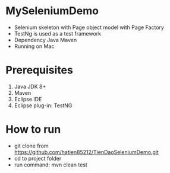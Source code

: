 # MySeleniumDemo
- Selenium skeleton with Page object model with Page Factory
- TestNg is used as a test framework
- Dependency Java Maven
- Running on Mac

# Prerequisites
1. Java JDK 8+
2. Maven
3. Eclipse IDE
4. Eclipse plug-in: TestNG

# How to run
- git clone from https://github.com/hatien85212/TienDaoSeleniumDemo.git
- cd to project folder
- run command: mvn clean test
